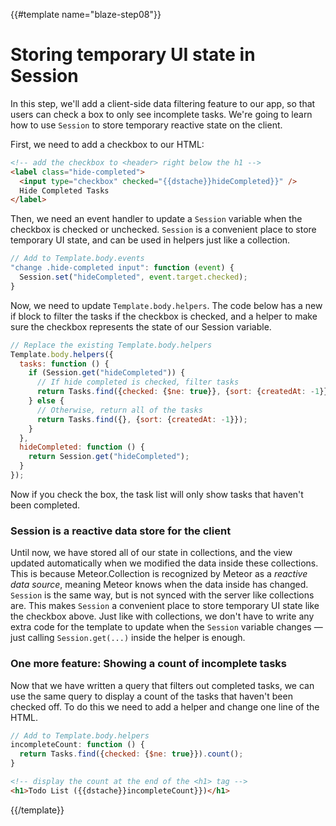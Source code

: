 {{#template name="blaze-step08"}}

# Storing temporary UI state in Session

In this step, we'll add a client-side data filtering feature to our app, so that users can check a box to only see incomplete tasks. We're going to learn how to use `Session` to store temporary reactive state on the client.

First, we need to add a checkbox to our HTML:

```html
<!-- add the checkbox to <header> right below the h1 -->
<label class="hide-completed">
  <input type="checkbox" checked="{{dstache}}hideCompleted}}" />
  Hide Completed Tasks
</label>
```

Then, we need an event handler to update a `Session` variable when the checkbox
is checked or unchecked. `Session` is a convenient place to store temporary UI
state, and can be used in helpers just like a collection.

```js
// Add to Template.body.events
"change .hide-completed input": function (event) {
  Session.set("hideCompleted", event.target.checked);
}
```

Now, we need to update `Template.body.helpers`. The code below has a new if
block to filter the tasks if the checkbox is checked, and a helper to make sure
the checkbox represents the state of our Session variable.

```js
// Replace the existing Template.body.helpers
Template.body.helpers({
  tasks: function () {
    if (Session.get("hideCompleted")) {
      // If hide completed is checked, filter tasks
      return Tasks.find({checked: {$ne: true}}, {sort: {createdAt: -1}});
    } else {
      // Otherwise, return all of the tasks
      return Tasks.find({}, {sort: {createdAt: -1}});
    }
  },
  hideCompleted: function () {
    return Session.get("hideCompleted");
  }
});
```

Now if you check the box, the task list will only show tasks that haven't been completed.

### Session is a reactive data store for the client

Until now, we have stored all of our state in collections, and the view updated automatically when we modified the data inside these collections. This is because Meteor.Collection is recognized by Meteor as a _reactive data source_, meaning Meteor knows when the data inside has changed. `Session` is the same way, but is not synced with the server like collections are. This makes `Session` a convenient place to store temporary UI state like the checkbox above. Just like with collections, we don't have to write any extra code for the template to update when the `Session` variable changes &mdash; just calling `Session.get(...)` inside the helper is enough.

### One more feature: Showing a count of incomplete tasks

Now that we have written a query that filters out completed tasks, we can use the same query to display a count of the tasks that haven't been checked off. To do this we need to add a helper and change one line of the HTML.

```js
// Add to Template.body.helpers
incompleteCount: function () {
  return Tasks.find({checked: {$ne: true}}).count();
}
```

```html
<!-- display the count at the end of the <h1> tag -->
<h1>Todo List ({{dstache}}incompleteCount}})</h1>
```

{{/template}}
